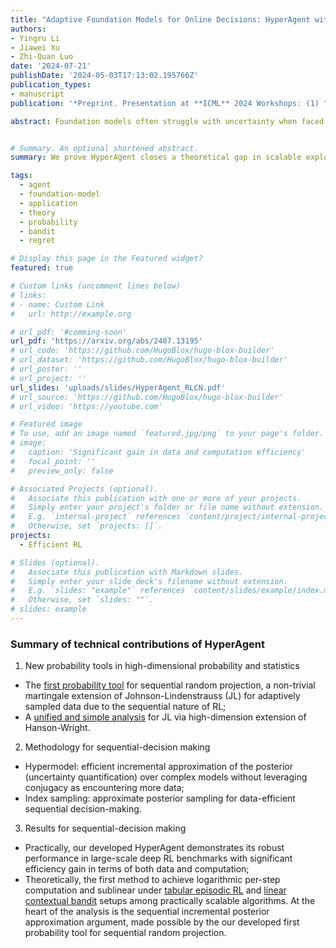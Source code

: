 ```yaml
---
title: "Adaptive Foundation Models for Online Decisions: HyperAgent with Fast Incremental Uncertainty Estimation"
authors:
- Yingru Li
- Jiawei Xu
- Zhi-Quan Luo
date: '2024-07-21'
publishDate: '2024-05-03T17:13:02.195766Z'
publication_types:
- manuscript
publication: '*Preprint. Presentation at **ICML** 2024 Workshops: (1) "Aligning Reinforcement Learning Experimentalists and Theorists"; (2) "Automated Reinforcement Learning: Exploring Meta-Learning, AutoML, and LLMs"*'

abstract: Foundation models often struggle with uncertainty when faced with new situations in online decision-making, necessitating scalable and efficient exploration to resolve this uncertainty. We introduce GPT-HyperAgent, an augmentation of GPT with HyperAgent for uncertainty-aware, scalable exploration in contextual bandits, a fundamental online decision problem involving natural language input. We prove that HyperAgent achieves fast incremental uncertainty estimation with $\tilde{O}(\log T)$ per-step computational complexity over $T$ periods under the linear realizable assumption. Our analysis demonstrates that HyperAgent's regret order matches that of exact Thompson sampling in linear contextual bandits, closing a significant theoretical gap in scalable exploration. Empirical results in real-world contextual bandit tasks, such as automated content moderation with human feedback, validate the practical effectiveness of GPT-HyperAgent for safety-critical decisions. Our code is open-sourced at \url{https://github.com/szrlee/GPT-HyperAgent/}.


# Summary. An optional shortened abstract.
summary: We prove HyperAgent closes a theoretical gap in scalable exploration. Further, GPT-HyperAgent addresses challenges in human-Al pipeline for automated content moderation with human feedback.

tags:
  - agent
  - foundation-model
  - application
  - theory
  - probability
  - bandit
  - regret

# Display this page in the Featured widget?
featured: true

# Custom links (uncomment lines below)
# links:
# - name: Custom Link
#   url: http://example.org

# url_pdf: '#comming-soon'
url_pdf: 'https://arxiv.org/abs/2407.13195'
# url_code: 'https://github.com/HugoBlox/hugo-blox-builder'
# url_dataset: 'https://github.com/HugoBlox/hugo-blox-builder'
# url_poster: ''
# url_project: ''
url_slides: 'uploads/slides/HyperAgent_RLCN.pdf'
# url_source: 'https://github.com/HugoBlox/hugo-blox-builder'
# url_video: 'https://youtube.com'

# Featured image
# To use, add an image named `featured.jpg/png` to your page's folder.
# image:
#   caption: 'Significant gain in data and computation efficiency'
#   focal_point: ''
#   preview_only: false

# Associated Projects (optional).
#   Associate this publication with one or more of your projects.
#   Simply enter your project's folder or file name without extension.
#   E.g. `internal-project` references `content/project/internal-project/index.md`.
#   Otherwise, set `projects: []`.
projects:
  - Efficient RL

# Slides (optional).
#   Associate this publication with Markdown slides.
#   Simply enter your slide deck's filename without extension.
#   E.g. `slides: "example"` references `content/slides/example/index.md`.
#   Otherwise, set `slides: ""`.
# slides: example
---
```



### Summary of technical contributions of HyperAgent

1. New probability tools in high-dimensional probability and statistics
- The [first probability tool](/publication/li-2024-probability) for sequential random projection, a non-trivial martingale extension of Johnson-Lindenstrauss (JL) for adaptively sampled data due to the sequential nature of RL;
- A [unified and simple analysis](/publication/li-2024-simple) for JL via high-dimension extension of Hanson-Wright.

2. Methodology for sequential-decision making
- Hypermodel: efficient incremental approximation of the posterior (uncertainty quantification) over complex models without leveraging conjugacy as encountering more data;
- Index sampling: approximate posterior sampling for data-efficient sequential decision-making.

3. Results for sequential-decision making
- Practically, our developed HyperAgent demonstrates its robust performance in large-scale deep RL benchmarks with significant efficiency gain in terms of both data and computation;
- Theoretically, the first method to achieve logarithmic per-step computation and sublinear under [tabular episodic RL](/publication/li-2024-hyperagent/) and [linear contextual bandit](/publication/li-2024-scaling/) setups among practically scalable algorithms. At the heart of the analysis is the sequential incremental posterior approximation argument, made possible by the our developed first probability tool for sequential random projection.

